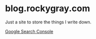 # blog.rockygray.com

Just a site to store the things I write down.

[Google Search Console](https://search.google.com/search-console?resource_id=sc-domain%3Ablog.rockygray.com)
